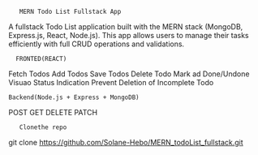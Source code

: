        MERN Todo List Fullstack App
A fullstack Todo List application built with the MERN stack (MongoDB, Express.js, React, Node.js). This app allows users to manage their tasks efficiently with full CRUD operations and validations.

      FRONTED(REACT)
 Fetch Todos
 Add Todos
 Save Todos
 Delete Todo
 Mark ad Done/Undone
 Visuao Status Indication
 Prevent Deletion of Incomplete Todo

    Backend(Node.js + Express + MongoDB)
 POST
 GET
 DELETE
 PATCH

       Clonethe repo
   git clone https://github.com/Solane-Hebo/MERN_todoList_fullstack.git

